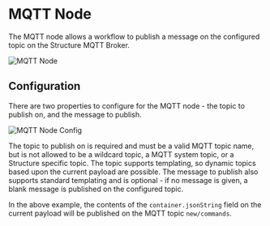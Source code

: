 # MQTT Node

The MQTT node allows a workflow to publish a message on the configured topic on the Structure MQTT Broker.

![MQTT Node](/images/workflows/outputs/mqtt-node.png "MQTT Node")

## Configuration

There are two properties to configure for the MQTT node - the topic to publish on, and the message to publish.

![MQTT Node Config](/images/workflows/outputs/mqtt-node-config.png "MQTT Node Config")

The topic to publish on is required and must be a valid MQTT topic name, but is not allowed to be a wildcard topic, a MQTT system topic, or a Structure specific topic.  The topic supports templating, so dynamic topics based upon the current payload are possible. The message to publish also supports standard templating and is optional - if no message is given, a blank message is published on the configured topic.

In the above example, the contents of the `container.jsonString` field on the current payload will be published on the MQTT topic `new/commands`.
